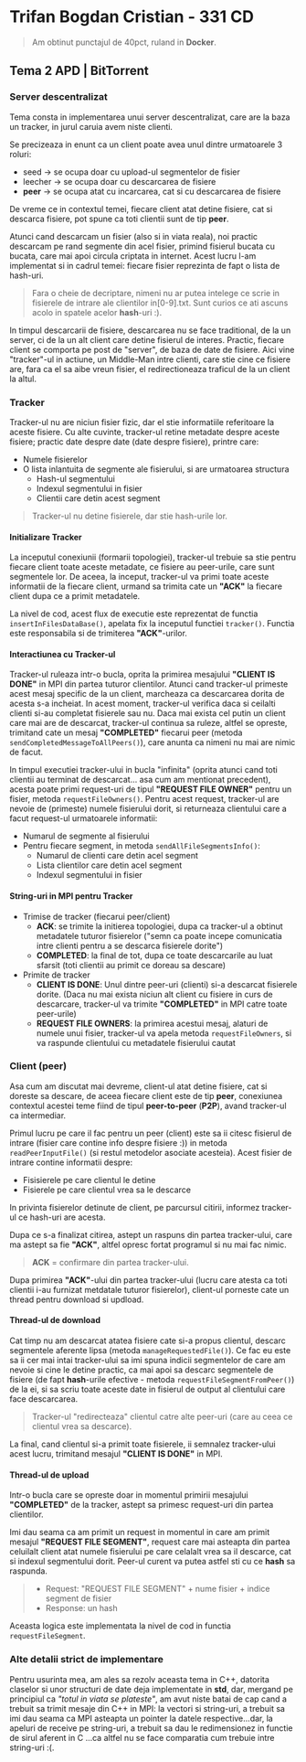 # Trifan Bogdan Cristian - 331 CD

> Am obtinut punctajul de 40pct, ruland in **Docker**.

## Tema 2 APD | BitTorrent

### Server descentralizat

Tema consta in implementarea unui server descentralizat,
care are la baza un tracker, in jurul caruia avem niste clienti.

Se precizeaza in enunt ca un client poate avea unul dintre urmatoarele 3 roluri:
- seed -> se ocupa doar cu upload-ul segmentelor de fisier
- leecher -> se ocupa doar cu descarcarea de fisiere
- **peer** -> se ocupa atat cu incarcarea, cat si cu descarcarea de fisiere

De vreme ce in contextul temei,
fiecare client atat detine fisiere, cat si descarca fisiere,
pot spune ca toti clientii sunt de tip **peer**.


Atunci cand descarcam un fisier (also si in viata reala),
noi practic descarcam pe rand segmente din acel fisier,
primind fisierul bucata cu bucata,
care mai apoi circula criptata in internet.
Acest lucru l-am implementat si in cadrul temei:
fiecare fisier reprezinta de fapt o lista de hash-uri.

> Fara o cheie de decriptare, nimeni nu ar putea intelege
> ce scrie in fisierele de intrare ale clientilor in[0-9].txt.
> Sunt curios ce ati ascuns acolo in spatele acelor **hash**-uri :).

In timpul descarcarii de fisiere,
descarcarea nu se face traditional, de la un server,
ci de la un alt client care detine fisierul de interes.
Practic, fiecare client se comporta pe post de "server",
de baza de date de fisiere.
Aici vine "tracker"-ul in actiune, un Middle-Man intre clienti,
care stie cine ce fisiere are, fara ca el sa aibe vreun fisier,
el redirectioneaza traficul de la un client la altul.


### Tracker

Tracker-ul nu are niciun fisier fizic,
dar el stie informatiile referitoare la aceste fisiere.
Cu alte cuvinte, tracker-ul retine metadate despre aceste fisiere;
practic date despre date (date despre fisiere), printre care:
- Numele fisierelor
- O lista inlantuita de segmente ale fisierului, si are urmatoarea structura
  - Hash-ul segmentului
  - Indexul segmentului in fisier
  - Clientii care detin acest segment


> Tracker-ul nu detine fisierele,
> dar stie hash-urile lor.


#### Initializare Tracker

La inceputul conexiunii (formarii topologiei),
tracker-ul trebuie sa stie pentru fiecare client toate aceste metadate,
ce fisiere au peer-urile, care sunt segmentele lor.
De aceea, la inceput, tracker-ul
va primi toate aceste informatii de la fiecare client, urmand
sa trimita cate un **"ACK"** la fiecare client dupa ce a primit metadatele.

La nivel de cod, acest flux de executie este reprezentat de
functia `insertInFilesDataBase()`, apelata fix la inceputul functiei `tracker()`.
Functia este responsabila si de trimiterea **"ACK"**-urilor.

#### Interactiunea cu Tracker-ul

Tracker-ul ruleaza intr-o bucla,
oprita la primirea mesajului **"CLIENT IS DONE"**
in MPI din partea tuturor clientilor.
Atunci cand tracker-ul primeste acest mesaj specific de la un client,
marcheaza ca descarcarea dorita de acesta s-a incheiat.
In acest moment, tracker-ul verifica daca
si ceilalti clienti si-au completat fisierele sau nu.
Daca mai exista cel putin un client care mai are de descarcat,
tracker-ul continua sa ruleze, altfel se opreste,
trimitand cate un mesaj **"COMPLETED"** fiecarui peer
(metoda `sendCompletedMessageToAllPeers()`),
care anunta ca nimeni nu mai are nimic de facut.

In timpul executiei tracker-ului in bucla "infinita"
(oprita atunci cand toti clientii au terminat de descarcat...
asa cum am mentionat precedent),
acesta poate primi request-uri de tipul **"REQUEST FILE OWNER"**
pentru un fisier, metoda `requestFileOwners()`.
Pentru acest request, tracker-ul are nevoie de (primeste) numele fisierului dorit,
si returneaza clientului care a facut request-ul urmatoarele informatii:
- Numarul de segmente al fisierului
- Pentru fiecare segment, in metoda `sendAllFileSegmentsInfo()`:
  - Numarul de clienti care detin acel segment
  - Lista clientilor care detin acel segment
  - Indexul segmentului in fisier


#### String-uri in MPI pentru Tracker

- Trimise de tracker (fiecarui peer/client)
  - **ACK**: se trimite la initierea topologiei,
    dupa ca tracker-ul a obtinut metadatele tuturor fisierelor
    ("semn ca poate incepe comunicatia intre clienti
    pentru a se descarca fisierele dorite")
  - **COMPLETED**: la final de tot,
    dupa ce toate descarcarile au luat sfarsit
    (toti clientii au primit ce doreau sa descare)
- Primite de tracker
  - **CLIENT IS DONE**:
    Unul dintre peer-uri (clienti) si-a descarcat fisierele dorite.
    (Daca nu mai exista niciun alt client cu fisiere in curs de descarcare,
    tracker-ul va trimite **"COMPLETED"** in MPI catre toate peer-urile)
  - **REQUEST FILE OWNERS**:
    la primirea acestui mesaj, alaturi de numele unui fisier,
    tracker-ul va apela metoda `requestFileOwners`,
    si va raspunde clientului cu metadatele fisierului cautat



### Client (peer)

Asa cum am discutat mai devreme,
client-ul atat detine fisiere, cat si doreste sa descare,
de aceea fiecare client este de tip **peer**,
conexiunea contextul acestei teme fiind de tipul **peer-to-peer** (**P2P**),
avand tracker-ul ca intermediar.


Primul lucru pe care il fac pentru un peer (client)
este sa ii citesc fisierul de intrare
(fisier care contine info despre fisiere :))
in metoda `readPeerInputFile()` (si restul metodelor asociate acesteia).
Acest fisier de intrare contine informatii despre:
- Fisisierele pe care clientul le detine
- Fisierele pe care clientul vrea sa le descarce

In privinta fisierelor detinute de client,
pe parcursul citirii, informez tracker-ul ce hash-uri are acesta.

Dupa ce s-a finalizat citirea,
astept un raspuns din partea tracker-ului,
care ma astept sa fie **"ACK"**,
altfel opresc fortat programul si nu mai fac nimic.

> **ACK** = confirmare din partea tracker-ului.

Dupa primirea **"ACK"**-ului din partea tracker-ului
(lucru care atesta ca toti clientii i-au furnizat metdatale tuturor fisierelor),
client-ul porneste cate un thread pentru download si updload.


#### Thread-ul de download

Cat timp nu am descarcat atatea fisiere cate si-a propus clientul,
descarc segmentele aferente lipsa (metoda `manageRequestedFile()`).
Ce fac eu este sa ii cer mai intai tracker-ului sa imi spuna
indicii segmentelor de care am nevoie si cine le detine practic,
ca mai apoi sa descarc segmentele de fisiere
(de fapt **hash**-urile efective - metoda `requestFileSegmentFromPeer()`) de la ei,
si sa scriu toate aceste date in fisierul de output al clientului care face descarcarea.

> Tracker-ul "redirecteaza" clientul catre alte peer-uri
> (care au ceea ce clientul vrea sa descarce).

La final, cand clientul si-a primit toate fisierele,
ii semnalez tracker-ului acest lucru,
trimitand mesajul **"CLIENT IS DONE"** in MPI.


#### Thread-ul de upload

Intr-o bucla care se opreste
doar in momentul primirii mesajului **"COMPLETED"** de la tracker,
astept sa primesc request-uri din partea clientilor.

Imi dau seama ca am primit un request in momentul in care
am primit mesajul **"REQUEST FILE SEGMENT"**,
request care mai asteapta din partea celuilalt client
atat numele fisierului pe care celalalt vrea sa il descarce,
cat si indexul segmentului dorit.
Peer-ul curent va putea astfel sti cu ce **hash** sa raspunda.

> - Request: "REQUEST FILE SEGMENT" + nume fisier + indice segment de fisier
> - Response: un hash

Aceasta logica este implementata la nivel de cod in functia `requestFileSegment`.


### Alte detalii strict de implementare

Pentru usurinta mea, am ales sa rezolv aceasta tema in C++,
datorita claselor si unor structuri de date deja implementate in **std**,
dar, mergand pe principiul ca *"totul in viata se plateste"*,
am avut niste batai de cap cand a trebuit sa trimit mesaje din C++ in MPI:
la vectori si string-uri, a trebuit sa imi dau seama ca MPI asteapta
un pointer la datele respective...dar, la apeluri de receive pe string-uri,
a trebuit sa dau le redimensionez in functie de sirul aferent in C
...ca altfel nu se face comparatia cum trebuie intre string-uri :(. 


